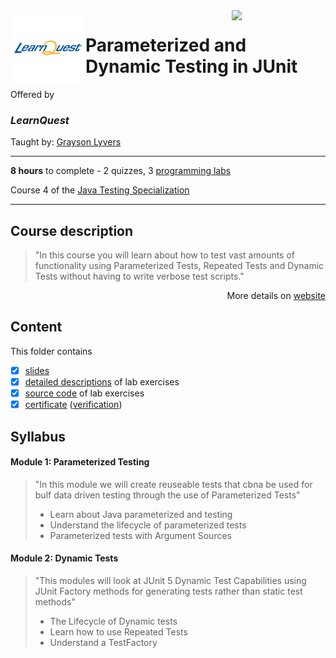 <a href="https://www.coursera.org/learn/dynamic-j-unit-testing">
  <img src="/img/Java_Testing_logo.avif" width="150" align="right">
</a>

<img src="/img/LearnQuest_logo.png" width="120" align="left">

# Parameterized and Dynamic Testing in JUnit

Offered by 
### *LearnQuest*

Taught by: [Grayson Lyvers](https://www.coursera.org/instructor/~80014260)

---

**8 hours** to complete - 2 quizzes, 3 [programming labs](./Labs)

Course 4 of the [Java Testing Specialization](../) 

---

## Course description

>"In this course you will learn about how to test vast amounts of functionality using Parameterized Tests, Repeated Tests and Dynamic Tests without having to write verbose test scripts."

<p align="right">More details on <a href="https://www.coursera.org/learn/dynamic-j-unit-testing">website</a></p>

## Content
This folder contains 
- [x] [slides](./Slides/README.md) 
- [x] [detailed descriptions](./Labs) of lab exercises
- [x] [source code](./Codes) of lab exercises
- [x] [certificate](./Coursera_Certificate_Parameterized_and_Dynamic_Testing_in_JUnit.pdf) ([verification](https://coursera.org/verify/4Y58Q5CT7RC6))

## Syllabus

#### Module 1: Parameterized Testing

>"In this module we will create reuseable tests that cbna be used for bulf data driven testing through the use of Parameterized Tests"
>- Learn about Java parameterized and testing
>- Understand the lifecycle of parameterized tests
>- Parameterized tests with Argument Sources

#### Module 2: Dynamic Tests

>"This modules will look at JUnit 5 Dynamic Test Capabilities using JUnit Factory methods for generating tests rather than static test methods"
>- The Lifecycle of Dynamic tests
>- Learn how to use Repeated Tests
>- Understand a TestFactory

